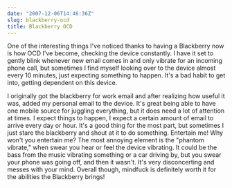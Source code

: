 ```yaml
---
date: "2007-12-06T14:46:36Z"
slug: blackberry-ocd
title: Blackberry OCD
---
```


One of the interesting things I've noticed thanks to having a Blackberry now is
how OCD I've become, checking the device constantly. I have it set to gently
blink whenever new email comes in and only vibrate for an incoming phone call,
but sometimes I find myself looking over to the device almost every 10 minutes,
just expecting something to happen. It's a bad habit to get into, getting
dependent on this device.

I originally got the blackberry for work email and after realizing how useful it
was, added my personal email to the device. It's great being able to have one
mobile source for juggling everything, but it does need a lot of attention at
times. I expect things to happen, I expect a certain amount of email to arrive
every day or hour. It's a good thing for the most part, but sometimes I just
stare the blackberry and shout at it to do something. Entertain me! Why won't
you entertain me? The most annoying element is the "phantom vibrate," when swear
you hear or feel the device vibrating. It could be the bass from the music
vibrating something or a car driving by, but you swear your phone was going off,
and then it wasn't. It's very disconcerting and messes with your mind. Overall
though, mindfuck is definitely worth it for the abilities the Blackberry brings!

